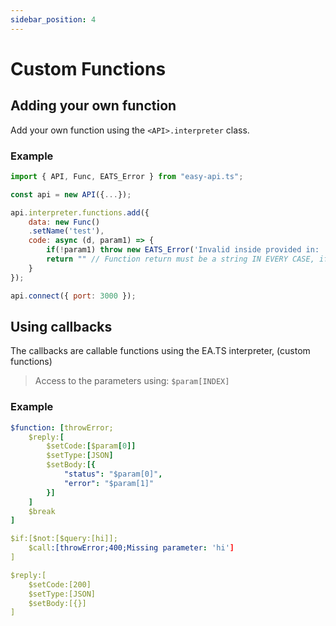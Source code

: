 ```yaml
---
sidebar_position: 4
---
```


# Custom Functions
## Adding your own function
Add your own function using the `<API>.interpreter` class.
### Example
```js
import { API, Func, EATS_Error } from "easy-api.ts";

const api = new API({...});

api.interpreter.functions.add({
    data: new Func()
    .setName('test'),
    code: async (d, param1) => {
        if(!param1) throw new EATS_Error('Invalid inside provided in: ' + d.func?.name, {});
        return "" // Function return must be a string IN EVERY CASE, if no return needed you can skip this line.
    }
});

api.connect({ port: 3000 });
```

## Using callbacks
The callbacks are callable functions using the EA.TS interpreter, (custom functions)
> Access to the parameters using: `$param[INDEX]`

### Example
```yaml
$function: [throwError;
    $reply:[
        $setCode:[$param[0]]
        $setType:[JSON]
        $setBody:[{
            "status": "$param[0]",
            "error": "$param[1]"
        }]
    ]
    $break
]

$if:[$not:[$query:[hi]];
    $call:[throwError;400;Missing parameter: 'hi']
]

$reply:[
    $setCode:[200]
    $setType:[JSON]
    $setBody:[{}]
]
```